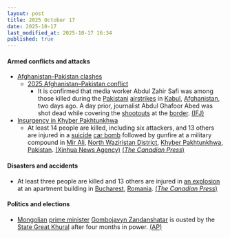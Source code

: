 ```yaml
---
layout: post
title: 2025 October 17
date: 2025-10-17
last_modified_at: 2025-10-17 16:34
published: true
---
```



#### Armed conflicts and attacks

* [Afghanistan–Pakistan clashes](https://en.wikipedia.org/wiki/Afghanistan%E2%80%93Pakistan_clashes_%282024%E2%80%93present%29 "Afghanistan–Pakistan clashes (2024–present)")
  * [2025 Afghanistan–Pakistan conflict](https://en.wikipedia.org/wiki/2025_Afghanistan%E2%80%93Pakistan_conflict "2025 Afghanistan–Pakistan conflict")
    * It is confirmed that media worker Abdul Zahir Safi was among those killed during the [Pakistani](https://en.wikipedia.org/wiki/Pakistan_Army "Pakistan Army") [airstrikes](https://en.wikipedia.org/wiki/Airstrike "Airstrike") in [Kabul](https://en.wikipedia.org/wiki/Kabul "Kabul"), [Afghanistan](https://en.wikipedia.org/wiki/Afghanistan "Afghanistan"), two days ago. A day prior, journalist Abdul Ghafoor Abed was shot dead while covering the [shootouts](https://en.wikipedia.org/wiki/Shootout "Shootout") at the [border](https://en.wikipedia.org/wiki/Durand_Line "Durand Line"). [(IFJ)](https://www.ifj.org/media-centre/news/detail/category/press-releases/article/afghanistan-second-journalist-killed-in-afghanistan-in-two-days)
* [Insurgency in Khyber Pakhtunkhwa](https://en.wikipedia.org/wiki/Insurgency_in_Khyber_Pakhtunkhwa "Insurgency in Khyber Pakhtunkhwa")
  * At least 14 people are killed, including six attackers, and 13 others are injured in a [suicide](https://en.wikipedia.org/wiki/Suicide_attack "Suicide attack") [car bomb](https://en.wikipedia.org/wiki/Car_bomb "Car bomb") followed by gunfire at a military compound in [Mir Ali](https://en.wikipedia.org/wiki/Mir_Ali%2C_Pakistan "Mir Ali, Pakistan"), [North Waziristan District](https://en.wikipedia.org/wiki/North_Waziristan_District "North Waziristan District"), [Khyber Pakhtunkhwa](https://en.wikipedia.org/wiki/Khyber_Pakhtunkhwa "Khyber Pakhtunkhwa"), [Pakistan](https://en.wikipedia.org/wiki/Pakistan "Pakistan"). [(Xinhua News Agency)](https://english.news.cn/asiapacific/20251017/0260a5562cf343a29b4ff1e296c682d7/c.html) [(*The Canadian Press*)](https://www.msn.com/en-ca/news/world/suicide-bomber-and-militants-attack-a-pakistani-army-facility-near-afghan-border-6-militants-killed/ar-AA1OEdGX?ocid=winp1taskbar&cvid=68f233abbb674548bc2b9a90c29271a8&ei=42)

#### Disasters and accidents

* At least three people are killed and 13 others are injured in [an explosion](https://en.wikipedia.org/wiki/2025_Rahova_gas_explosion "2025 Rahova gas explosion") at an apartment building in [Bucharest](https://en.wikipedia.org/wiki/Bucharest "Bucharest"), [Romania](https://en.wikipedia.org/wiki/Romania "Romania"). [(*The Canadian Press*)](https://www.msn.com/en-ca/news/world/powerful-blast-at-apartment-building-in-romania-s-capital-kills-3-and-injures-at-least-13/ar-AA1OEqaV?ocid=winp1taskbar&cvid=68f233e72d6c461980dd859029c52800&ei=5)

#### Politics and elections

* [Mongolian](https://en.wikipedia.org/wiki/Mongolia "Mongolia") [prime minister](https://en.wikipedia.org/wiki/Prime_Minister_of_Mongolia "Prime Minister of Mongolia") [Gombojavyn Zandanshatar](https://en.wikipedia.org/wiki/Gombojavyn_Zandanshatar "Gombojavyn Zandanshatar") is ousted by the [State Great Khural](https://en.wikipedia.org/wiki/State_Great_Khural "State Great Khural") after four months in power. [(AP)](https://apnews.com/article/mongolia-prime-minister-zandanshatar-dismissed-3ec6b5fc3c8735d6a0a167aced81ba03)
